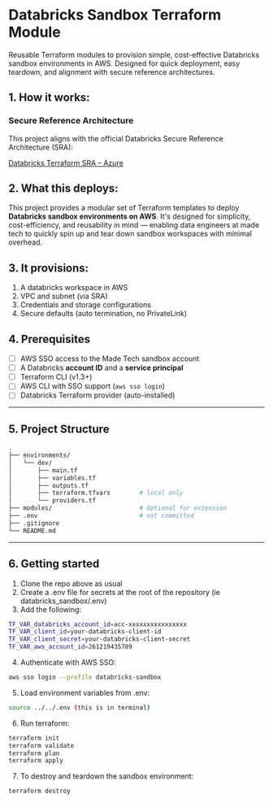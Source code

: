 # Databricks Sandbox Terraform Module
Reusable Terraform modules to provision simple, cost-effective Databricks sandbox environments in AWS. Designed for quick deployment, easy teardown, and alignment with secure reference architectures.

## 1. How it works:
### Secure Reference Architecture
This project aligns with the official Databricks Secure Reference Architecture (SRA):

[Databricks Terraform SRA – Azure](https://github.com/databricks/terraform-databricks-sra)

## 2. What this deploys:

This project provides a modular set of Terraform templates to deploy **Databricks sandbox environments on AWS**. It's designed for simplicity, cost-efficiency, and reusability in mind — enabling data engineers at made tech to quickly spin up and tear down sandbox workspaces with minimal overhead.

## 3. It provisions:
1. A databricks workspace in AWS
2. VPC and subnet (via SRA)
3. Credentials and storage configurations
4. Secure defaults (auto termination, no PrivateLink)

## 4. Prerequisites

- [ ] AWS SSO access to the Made Tech sandbox account
- [ ] A Databricks **account ID** and a **service principal**
- [ ] Terraform CLI (v1.3+)
- [ ] AWS CLI with SSO support (`aws sso login`)
- [ ] Databricks Terraform provider (auto-installed)
---
## 5. Project Structure

```bash
.
├── environments/
│   └── dev/
│       ├── main.tf
│       ├── variables.tf
│       ├── outputs.tf
│       ├── terraform.tfvars        # local only
│       └── providers.tf
├── modules/                        # Optional for extension
├── .env                            # not committed
├── .gitignore
└── README.md
```
---
 ## 6. Getting started

1. Clone the repo above as usual
2. Create a .env file for secrets at the root of the repository (ie databricks_sandbox/.env)
3. Add the following:
```bash
TF_VAR_databricks_account_id=acc-xxxxxxxxxxxxxxxx
TF_VAR_client_id=your-databricks-client-id
TF_VAR_client_secret=your-databricks-client-secret
TF_VAR_aws_account_id=261219435789
```
4. Authenticate with AWS SSO:
```bash
aws sso login --profile databricks-sandbox
```
5. Load environment variables from .env:
```bash
source ../../.env (this is in terminal)
```
6. Run terraform:
```bash
terraform init
terraform validate
terraform plan
terraform apply
```
7. To destroy and teardown the sandbox environment:
```bash
terraform destroy
```


